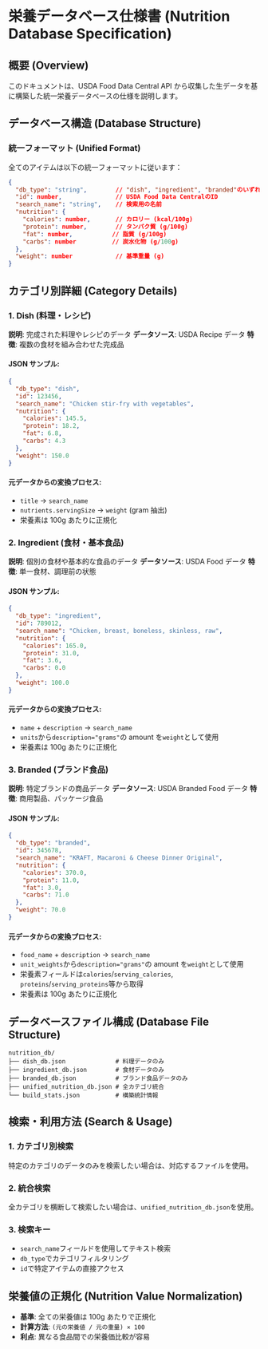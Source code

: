 # 栄養データベース仕様書 (Nutrition Database Specification)

## 概要 (Overview)

このドキュメントは、USDA Food Data Central API から収集した生データを基に構築した統一栄養データベースの仕様を説明します。

## データベース構造 (Database Structure)

### 統一フォーマット (Unified Format)

全てのアイテムは以下の統一フォーマットに従います：

```json
{
  "db_type": "string",        // "dish", "ingredient", "branded"のいずれか
  "id": number,               // USDA Food Data CentralのID
  "search_name": "string",    // 検索用の名前
  "nutrition": {
    "calories": number,       // カロリー (kcal/100g)
    "protein": number,        // タンパク質 (g/100g)
    "fat": number,           // 脂質 (g/100g)
    "carbs": number          // 炭水化物 (g/100g)
  },
  "weight": number            // 基準重量 (g)
}
```

## カテゴリ別詳細 (Category Details)

### 1. Dish (料理・レシピ)

**説明**: 完成された料理やレシピのデータ
**データソース**: USDA Recipe データ
**特徴**: 複数の食材を組み合わせた完成品

#### JSON サンプル:

```json
{
  "db_type": "dish",
  "id": 123456,
  "search_name": "Chicken stir-fry with vegetables",
  "nutrition": {
    "calories": 145.5,
    "protein": 18.2,
    "fat": 6.8,
    "carbs": 4.3
  },
  "weight": 150.0
}
```

#### 元データからの変換プロセス:

- `title` → `search_name`
- `nutrients.servingSize` → `weight` (gram 抽出)
- 栄養素は 100g あたりに正規化

### 2. Ingredient (食材・基本食品)

**説明**: 個別の食材や基本的な食品のデータ
**データソース**: USDA Food データ
**特徴**: 単一食材、調理前の状態

#### JSON サンプル:

```json
{
  "db_type": "ingredient",
  "id": 789012,
  "search_name": "Chicken, breast, boneless, skinless, raw",
  "nutrition": {
    "calories": 165.0,
    "protein": 31.0,
    "fat": 3.6,
    "carbs": 0.0
  },
  "weight": 100.0
}
```

#### 元データからの変換プロセス:

- `name` + `description` → `search_name`
- `units`から`description="grams"`の amount を`weight`として使用
- 栄養素は 100g あたりに正規化

### 3. Branded (ブランド食品)

**説明**: 特定ブランドの商品データ
**データソース**: USDA Branded Food データ
**特徴**: 商用製品、パッケージ食品

#### JSON サンプル:

```json
{
  "db_type": "branded",
  "id": 345678,
  "search_name": "KRAFT, Macaroni & Cheese Dinner Original",
  "nutrition": {
    "calories": 370.0,
    "protein": 11.0,
    "fat": 3.0,
    "carbs": 71.0
  },
  "weight": 70.0
}
```

#### 元データからの変換プロセス:

- `food_name` + `description` → `search_name`
- `unit_weights`から`description="grams"`の amount を`weight`として使用
- 栄養素フィールドは`calories`/`serving_calories`, `proteins`/`serving_proteins`等から取得
- 栄養素は 100g あたりに正規化

## データベースファイル構成 (Database File Structure)

```
nutrition_db/
├── dish_db.json              # 料理データのみ
├── ingredient_db.json        # 食材データのみ
├── branded_db.json           # ブランド食品データのみ
├── unified_nutrition_db.json # 全カテゴリ統合
└── build_stats.json          # 構築統計情報
```

## 検索・利用方法 (Search & Usage)

### 1. カテゴリ別検索

特定のカテゴリのデータのみを検索したい場合は、対応するファイルを使用。

### 2. 統合検索

全カテゴリを横断して検索したい場合は、`unified_nutrition_db.json`を使用。

### 3. 検索キー

- `search_name`フィールドを使用してテキスト検索
- `db_type`でカテゴリフィルタリング
- `id`で特定アイテムの直接アクセス

## 栄養値の正規化 (Nutrition Value Normalization)

- **基準**: 全ての栄養値は 100g あたりで正規化
- **計算方法**: `(元の栄養値 / 元の重量) × 100`
- **利点**: 異なる食品間での栄養価比較が容易
